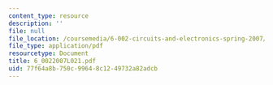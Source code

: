 ```yaml
---
content_type: resource
description: ''
file: null
file_location: /coursemedia/6-002-circuits-and-electronics-spring-2007/77f64a8b750c99648c1249732a82adcb_6_0022007L021.pdf
file_type: application/pdf
resourcetype: Document
title: 6_0022007L021.pdf
uid: 77f64a8b-750c-9964-8c12-49732a82adcb
---
```

